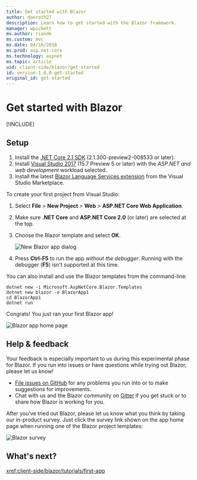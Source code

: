 ```yaml
---
title: Get started with Blazor
author: danroth27
description: Learn how to get started with the Blazor framework.
manager: wpickett
ms.author: riande
ms.custom: mvc
ms.date: 04/16/2018
ms.prod: asp.net-core
ms.technology: aspnet
ms.topic: article
uid: client-side/blazor/get-started
id: version-1.0.0-get-started
original_id: get-started
---
```

# Get started with Blazor

[!INCLUDE[](~/includes/blazor-preview-notice.md)]

## Setup

1. Install the [.NET Core 2.1 SDK](https://go.microsoft.com/fwlink/?linkid=873092) (2.1.300-preview2-008533 or later).
1. Install [Visual Studio 2017](https://go.microsoft.com/fwlink/?linkid=873093) (15.7 Preview 5 or later) with the *ASP.NET and web development* workload selected.
1. Install the latest [Blazor Language Services extension](https://go.microsoft.com/fwlink/?linkid=870389) from the Visual Studio Marketplace.

To create your first project from Visual Studio:

1. Select **File** > **New Project** > **Web** > **ASP.NET Core Web Application**.
1. Make sure **.NET Core** and **ASP.NET Core 2.0** (or later) are selected at the top.
1. Choose the Blazor template and select **OK**.

   ![New Blazor app dialog](https://msdnshared.blob.core.windows.net/media/2018/03/new-blazor-app-dialog.png)
   
1. Press **Ctrl-F5** to run the app *without the debugger*. Running with the debugger (**F5**) isn't supported at this time.

You can also install and use the Blazor templates from the command-line:

```console
dotnet new -i Microsoft.AspNetCore.Blazor.Templates
dotnet new blazor -o BlazorApp1
cd BlazorApp1
dotnet run
```

Congrats! You just ran your first Blazor app!

![Blazor app home page](https://msdnshared.blob.core.windows.net/media/2018/04/blazor-bootstrap-4.png)

## Help & feedback

Your feedback is especially important to us during this experimental phase for Blazor. If you run into issues or have questions while trying out Blazor, please let us know!

* [File issues on GitHub](https://github.com/aspnet/blazor/issues) for any problems you run into or to make suggestions for improvements.
* Chat with us and the Blazor community on [Gitter](https://gitter.im/aspnet/blazor) if you get stuck or to share how Blazor is working for you.

After you've tried out Blazor, please let us know what you think by taking our in-product survey. Just click the survey link shown on the app home page when running one of the Blazor project templates:

![Blazor survey](https://msdnshared.blob.core.windows.net/media/2018/05/blazor-survey-new.png)

## What's next?

<xref:client-side/blazor/tutorials/first-app>
